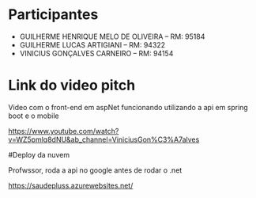 # Participantes
<ul>
  <li>GUILHERME HENRIQUE MELO DE OLIVEIRA – RM: 95184
   <li>GUILHERME LUCAS ARTIGIANI – RM: 94322</li>
  <li>VINICIUS GONÇALVES CARNEIRO – RM: 94154</li>
</ul>

# Link do video pitch

Video com o front-end em aspNet funcionando utilizando a api em spring boot e o mobile

https://www.youtube.com/watch?v=WZ5pmlq8dNU&ab_channel=ViniciusGon%C3%A7alves


#Deploy da nuvem

Profwssor, roda a api no google antes de rodar o .net

https://saudepluss.azurewebsites.net/
